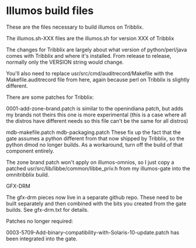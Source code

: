 Illumos build files
===================

These are the files necessary to build illumos on Tribblix.

The illumos.sh-XXX files are the illumos.sh for version XXX of Tribblix

The changes for Tribblix are largely about what version of python/perl/java
comes with Tribblix and where it's installed.  From release to release,
normally only the VERSION string would change.

You'll also need to replace usr/src/cmd/auditrecord/Makefile with the
Makefile.auditrecord file from here, again because perl on Tribblix is
slightly different.


There are some patches for Tribblix:

0001-add-zone-brand.patch
is similar to the openindiana patch, but adds my brands not theirs
this one is more experimental (this is a case where all the distros
have different needs so this file can't be the same for all distros)

mdb-makefile.patch
mdb-packaging.patch
These fix up the fact that the gate assumes a python different from that
now shipped by Tribblix, so the python dmod no longer builds. As a
workaround, turn off the build of that component entirely.

The zone brand patch won't apply on illumos-omnios, so I just copy a patched
usr/src/lib/libbe/common/libbe_priv.h from my illumos-gate into the
omnitribblix build.


GFX-DRM

The gfx-drm pieces now live in a separate github repo. These need to be
built separately and then combined with the bits you created from the
gate builds. See gfx-drm.txt for details.


Patches no longer required:

0003-5709-Add-binary-compatibility-with-Solaris-10-update.patch
has been integrated into the gate.
